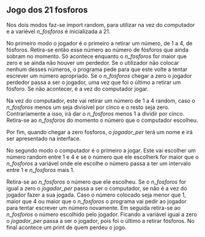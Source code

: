 ## Jogo dos 21 fosforos 

Nos dois modos faz-se import random, para utilizar na vez do computador e a variével *n_fosforos* é inicializada a 21.


No primeiro modo o jogador é o primeiro a retirar um número, de 1 a 4, de fósforos. Retira-se então esse número ao número de fósforos que ainda sobram no momento. Só acontece enquanto o *n_fosforos* for maior que zero e se ainda não houver um perdedor.
Se o utilizador não colocar nenhum desses números, o programa pede para que este volte a tentar escrever um número apropriado.
Se o *n_fosforos* chegar a zero o jogador perdedor passa a ser o jogador, uma vez que foi o último a retirar um fósforo. Se não acontecer, é a vez do computador jogar.

Na vez do computador, este vai retirar um número de 1 a 4 random, caso o *n_fosforos* menos um seja divisível por cinco e o resto seja zero. Contrariamente a isso, irá dar o *n_fosforos* menos 1 a dividir por cinco.
Retira-se ao *n_fosforos* do momento o número que o computador escolheu.

Por fim, quando chegar a zero fosforos, o *jogador_per* terá um nome e irá ser apresentado na interface.



No segundo modo o computador é o primeiro a jogar. Este vai escolher um número random entre 1 e 4 e se o número que ele escolherk for maior que o *n_fosforos* a variável onde ele escolhe o número passa a ter um intervalo entre 1 e *n_fosforos* mais 1. 

Retira-se ao *n_fosforos* o número que ele escolheu. 
Se o *n_fosforos* for igual a zero o *jogador_per* passa a ser o computador, se não é a vez do jogador fazer a sua jogada. 
Caso o número colocado seja menor que 1, maior que 4 ou maior que o *n_fosforos* o programa vai pedir ao jogador para tentar escrever um número novamente. Em seguida retira-se ao *n_fosforos* o número escolhido pelo jogador. Ficando a variável igual a zero o *jogador_per* passa a ser o jogador, pois foi o último a retirar fósforos.
No final acontece um print de quem perdeu o jogo.